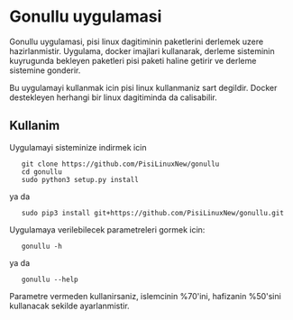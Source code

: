 # Gonullu uygulamasi

Gonullu uygulamasi, pisi linux dagitiminin paketlerini derlemek uzere hazirlanmistir.
Uygulama, docker imajlari kullanarak, derleme sisteminin kuyrugunda bekleyen paketleri
pisi paketi haline getirir ve derleme sistemine gonderir.

Bu uygulamayi kullanmak icin pisi linux kullanmaniz sart degildir. Docker destekleyen
herhangi bir linux dagitiminda da calisabilir.

## Kullanim

Uygulamayi sisteminize indirmek icin

  	   git clone https://github.com/PisiLinuxNew/gonullu
  	   cd gonullu
  	   sudo python3 setup.py install
  	   
ya da

  	   sudo pip3 install git+https://github.com/PisiLinuxNew/gonullu.git

Uygulamaya verilebilecek parametreleri gormek icin:

  	   gonullu -h

ya da

	   gonullu --help

Parametre vermeden kullanirsaniz, islemcinin %70'ini, hafizanin %50'sini kullanacak sekilde
ayarlanmistir. 
